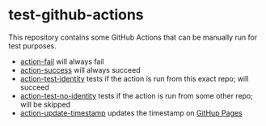 # test-github-actions

This repository contains some GitHub Actions that can be manually run for test purposes.

* [action-fail](https://github.com/yfiua/test-github-actions/actions/workflows/action-fail.yml) will always fail
* [action-success](https://github.com/yfiua/test-github-actions/actions/workflows/action-success.yml) will always succeed
* [action-test-identity](https://github.com/yfiua/test-github-actions/actions/workflows/action-test-identity.yml) tests if the action is run from this exact repo; will succeed
* [action-test-no-identity](https://github.com/yfiua/test-github-actions/actions/workflows/action-test-no-identity.yml) tests if the action is run from some other repo; will be skipped
* [action-update-timestamp](https://github.com/yfiua/test-github-actions/actions/workflows/action-update-timestamp.yml) updates the timestamp on [GitHup Pages](https://yfiua.github.io/test-github-actions/)
